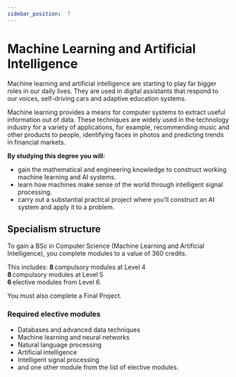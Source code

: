 ```yaml
---
sidebar_position:  7
---
```


# Machine Learning and Artificial Intelligence

Machine learning and artificial intelligence are starting to play far bigger roles in our daily lives. They are used in digital assistants that respond to our voices, self-driving cars and adaptive education systems.

Machine learning provides a means for computer systems to extract useful information out of data. These techniques are widely used in the technology industry for a variety of applications, for example, recommending music and other products to people, identifying faces in photos and predicting trends in financial markets.

**By studying this degree you will:**

- gain the mathematical and engineering knowledge to construct working machine learning and AI systems.
- learn how machines make sense of the world through intelligent signal processing.
- carry out a substantial practical project where you’ll construct an AI system and apply it to a problem.

## Specialism structure

To gain a BSc in Computer Science (Machine Learning and Artificial Intelligence), you complete modules to a value of 360 credits.

This includes:
**8** compulsory modules at Level 4  
**8** compulsory modules at Level 5  
**6** elective modules from Level 6.

You must also complete a Final Project.

### Required elective modules

- Databases and advanced data techniques
- Machine learning and neural networks
- Natural language processing
- Artificial intelligence
- Intelligent signal processing
- and one other module from the list of elective modules.
